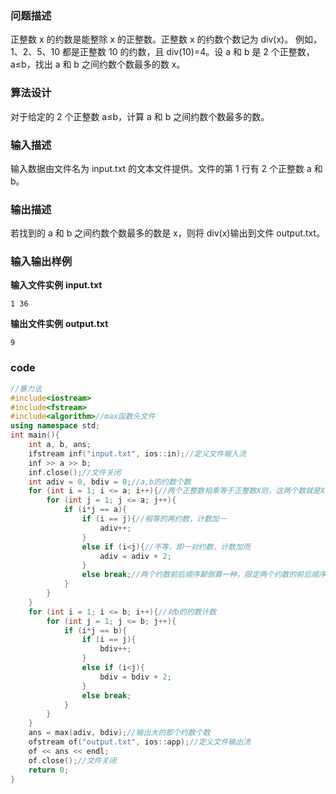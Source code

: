 ### 问题描述

正整数 x 的约数是能整除 x 的正整数。正整数 x 的约数个数记为 div(x)。
例如，1、2、5、10 都是正整数 10 的约数，且 div(10)=4。设 a 和 b 是 2 个正整数，a≤b，找出 a 和 b 之间约数个数最多的数 x。

### 算法设计

对于给定的 2 个正整数 a≤b，计算 a 和 b 之间约数个数最多的数。

### 输入描述

输入数据由文件名为 input.txt 的文本文件提供。文件的第 1 行有 2 个正整数
a 和 b。

### 输出描述

若找到的 a 和 b 之间约数个数最多的数是 x，则将 div(x)输出到文件 output.txt。

### 输入输出样例
**输入文件实例**
**input.txt**

```
1 36
```

**输出文件实例**
**output.txt**
```
9
```

### code
```c++
//暴力法
#include<iostream>
#include<fstream>
#include<algorithm>//max函数头文件
using namespace std;
int main(){
	int a, b, ans;
	ifstream inf("input.txt", ios::in);//定义文件输入流	
	inf >> a >> b;
	inf.close();//文件关闭
	int adiv = 0, bdiv = 0;//a,b的约数个数
	for (int i = 1; i <= a; i++){//两个正整数相乘等于正整数X则，这两个数就是X的约数，显然约数一定小于等于X本身
		for (int j = 1; j <= a; j++){
			if (i*j == a){
				if (i == j){//相等的两约数，计数加一
					adiv++;
				}
				else if (i<j){//不等，即一对约数，计数加而
					adiv = adiv + 2;
				}
				else break;//两个约数前后顺序颠倒算一种，限定两个约数的前后顺序
			}
		}
	}
	for (int i = 1; i <= b; i++){//对b的约数计数
		for (int j = 1; j <= b; j++){
			if (i*j == b){
				if (i == j){
					bdiv++;
				}
				else if (i<j){
					bdiv = bdiv + 2;
				}
				else break;
			}
		}
	}
	ans = max(adiv, bdiv);//输出大的那个约数个数
	ofstream of("output.txt", ios::app);//定义文件输出流
	of << ans << endl;
	of.close();//文件关闭
	return 0;
}
```

